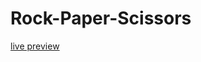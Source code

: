 # Rock-Paper-Scissors

<a href= 'https://sabbir-h04.github.io/Rock-Paper-Scissors/'> live preview </a>
